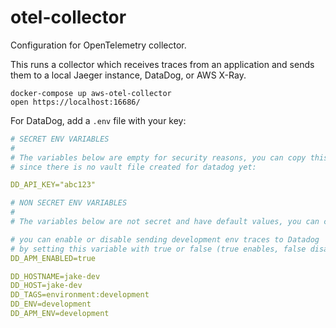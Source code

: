 # otel-collector
Configuration for OpenTelemetry collector.

This runs a collector which receives traces from an application and sends them
to a local Jaeger instance, DataDog, or AWS X-Ray.

```shell
docker-compose up aws-otel-collector
open https://localhost:16686/
```

For DataDog, add a `.env` file with your key:

```yaml
# SECRET ENV VARIABLES
#
# The variables below are empty for security reasons, you can copy this key from other services,
# since there is no vault file created for datadog yet:

DD_API_KEY="abc123"

# NON SECRET ENV VARIABLES
#
# The variables below are not secret and have default values, you can change it if you need to:

# you can enable or disable sending development env traces to Datadog
# by setting this variable with true or false (true enables, false disables).
DD_APM_ENABLED=true

DD_HOSTNAME=jake-dev
DD_HOST=jake-dev
DD_TAGS=environment:development
DD_ENV=development
DD_APM_ENV=development
```

